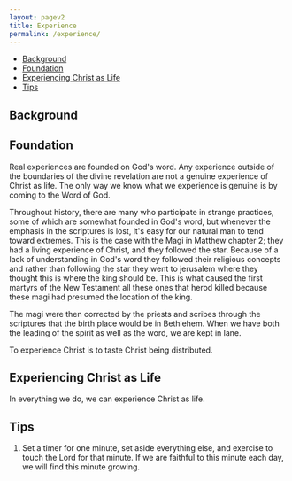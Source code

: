 ```yaml
---
layout: pagev2
title: Experience
permalink: /experience/
---
```

- [Background](#background)
- [Foundation](#foundation)
- [Experiencing Christ as Life](#experiencing-christ-as-life)
- [Tips](#tips)

## Background

## Foundation

Real experiences are founded on God's word. Any experience outside of the boundaries of the divine revelation are not a genuine experience of Christ as life. The only way we know what we experience is genuine is by coming to the Word of God.

Throughout history, there are many who participate in strange practices, some of which are somewhat founded in God's word, but whenever the emphasis in the scriptures is lost, it's easy for our natural man to tend toward extremes. This is the case with the Magi in Matthew chapter 2; they had a living experience of Christ, and they followed the star. Because of a lack of understanding in God's word they followed their religious concepts and rather than following the star they went to jerusalem where they thought this is where the king should be. This is what caused the first martyrs of the New Testament all these ones that herod killed because these magi had presumed the location of the king. 

The magi were then corrected by the priests and scribes through the scriptures that the birth place would be in Bethlehem. When we have both the leading of the spirit as well as the word, we are kept in lane.

To experience Christ is to taste Christ being distributed.

## Experiencing Christ as Life

In everything we do, we can experience Christ as life. 

## Tips
 
1. Set a timer for one minute, set aside everything else, and exercise to touch the Lord for that minute. If we are faithful to this minute each day, we will find this minute growing. 
